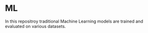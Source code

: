 # ML
In this repositroy traditional Machine Learning models are trained and evaluated on various datasets.
